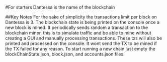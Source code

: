 #For starters Dantessa is the name of the blockchain

##Key Notes
For the sake of simplicity the transactions limit per block on Dantessa is 3.
The blockchain state is being printed on the console once a new block is mined.
It periodically sends random a transaction to the blockchain miner, this is to simulate traffic and be able to mine without creating a GUI and manually processing transactions. These txs will also be printed and processed on the console.
It wont send the TX to be mined if the TX failed for any reason.
To start running a new chain just empty the blockChainState.json, block.json, and accounts.json files.

